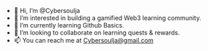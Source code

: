 - 👋 Hi, I’m @Cybersoulja
- 👀 I’m interested in building a gamified Web3 learning community.
- 🌱 I’m currently learning Github Basics.
- 💞️ I’m looking to collaborate on learning quests & rewards.
- 📫 You can reach me at Cybersoulja@gmail.com



<!---
Cybersoulja/Cybersoulja is a ✨ special ✨ repository because its `README.md` (this file) appears on your GitHub profile.
You can click the Preview link to take a look at your changes.
--->
